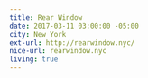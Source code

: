 ```yaml
---
title: Rear Window
date: 2017-03-11 03:00:00 -05:00
city: New York
ext-url: http://rearwindow.nyc/
nice-url: rearwindow.nyc
living: true
---
```

